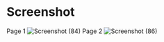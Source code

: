 # Screenshot
Page 1
![Screenshot (84)](https://user-images.githubusercontent.com/69303197/119978425-41ef2e80-bfd7-11eb-9f57-8a3af176d439.png)
Page 2
![Screenshot (86)](https://user-images.githubusercontent.com/69303197/119983501-dd839d80-bfdd-11eb-839e-3b0ab93015fe.png)

